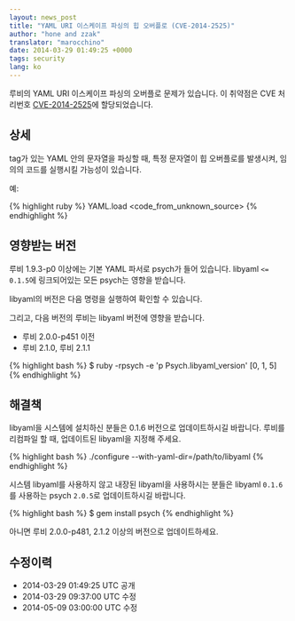 ```yaml
---
layout: news_post
title: "YAML URI 이스케이프 파싱의 힙 오버플로 (CVE-2014-2525)"
author: "hone and zzak"
translator: "marocchino"
date: 2014-03-29 01:49:25 +0000
tags: security
lang: ko
---
```


루비의 YAML URI 이스케이프 파싱의 오버플로 문제가 있습니다.
이 취약점은 CVE 처리번호
[CVE-2014-2525](http://www.ocert.org/advisories/ocert-2014-003.html)에
할당되었습니다.

## 상세

tag가 있는 YAML 안의 문자열을 파싱할 때, 특정 문자열이 힙
오버플로를 발생시켜, 임의의 코드를 실행시킬 가능성이 있습니다.

예:

{% highlight ruby %}
YAML.load <code_from_unknown_source>
{% endhighlight %}

## 영향받는 버전

루비 1.9.3-p0 이상에는 기본 YAML 파서로 psych가 들어 있습니다.
libyaml `<= 0.1.5`에 링크되어있는 모든 psych는 영향을 받습니다.

libyaml의 버전은 다음 명령을 실행하여 확인할 수 있습니다.

그리고, 다음 버전의 루비는 libyaml 버전에 영향을 받습니다.

* 루비 2.0.0-p451 이전
* 루비 2.1.0, 루비 2.1.1

{% highlight bash %}
$ ruby -rpsych -e 'p Psych.libyaml_version'
[0, 1, 5]
{% endhighlight %}

## 해결책

libyaml을 시스템에 설치하신 분들은 0.1.6 버전으로 업데이트하시길
바랍니다. 루비를 리컴파일 할 때, 업데이트된 libyaml을 지정해
주세요.

{% highlight bash %}
./configure --with-yaml-dir=/path/to/libyaml
{% endhighlight %}

시스템 libyaml를 사용하지 않고 내장된 libyaml을 사용하시는 분들은
libyaml `0.1.6`를 사용하는 psych `2.0.5`로 업데이트하시길 바랍니다.

{% highlight bash %}
$ gem install psych
{% endhighlight %}

아니면 루비 2.0.0-p481, 2.1.2 이상의 버전으로 업데이트하세요.

## 수정이력

* 2014-03-29 01:49:25 UTC 공개
* 2014-03-29 09:37:00 UTC 수정
* 2014-05-09 03:00:00 UTC 수정
